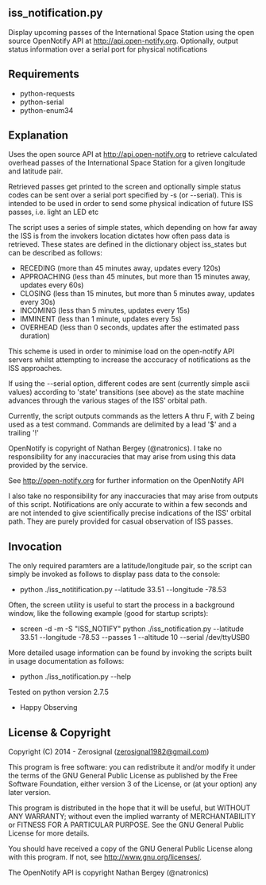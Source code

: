 iss_notification.py
------------------- 

Display upcoming passes of the International Space Station using the
open source OpenNotify API at http://api.open-notify.org. Optionally,
output status information over a serial port for physical notifications

Requirements
------------

- python-requests
- python-serial
- python-enum34

Explanation
-----------

Uses the open source API at http://api.open-notify.org to retrieve calculated
overhead passes of the International Space Station for a given longitude and
latitude pair.

Retrieved passes get printed to the screen and optionally simple status codes can
be sent over a serial port specified by -s (or --serial). This is intended to be
used in order to send some physical indication of future ISS passes, i.e. light an
LED etc

The script uses a series of simple states, which depending on how far away the ISS
is from the invokers location dictates how often pass data is retrieved. These 
states are defined in the dictionary object iss_states but can be described as 
follows:

- RECEDING 	(more than 45 minutes away, updates every 120s)
- APPROACHING   	(less than 45 minutes, but more than 15 minutes away, updates every 60s)
- CLOSING		(less than 15 minutes, but more than 5 minutes away, updates every 30s)
- INCOMING	(less than 5 minutes, updates every 15s)
- IMMINENT	(less than 1 minute, updates every 5s)
- OVERHEAD	(less than 0 seconds, updates after the estimated pass duration)

This scheme is used in order to minimise load on the open-notify API servers whilst 
attempting to increase the acccuracy of notifications as the ISS approaches.

If using the --serial option, different codes are sent (currently simple ascii values) 
according to 'state' transitions (see above) as the state machine advances through the
various stages of the ISS' orbital path.

Currently, the script outputs commands as the letters A thru F, with Z being used as a
test command. Commands are delimited by a lead '$' and a trailing '!'  

OpenNotify is copyright of Nathan Bergey (@natronics). I take no responsibility for any 
inaccuracies that may arise from using this data provided by the service. 

See http://open-notify.org for further information on the OpenNotify API

I also take no responsibility for any inaccuracies that may arise from outputs of this 
script. Notifications are only accurate to within a few seconds and are not intended to 
give scientifically precise indications of the ISS' orbital path. They are purely provided
for casual observation of ISS passes.

Invocation
----------

The only required paramters are a latitude/longitude pair, so the script can simply be
invoked as follows to display pass data to the console:

- python ./iss_notitification.py --latitude 33.51 --longitude -78.53

Often, the screen utility is useful to start the process in a background window, like the
following example (good for startup scripts):

- screen -d -m -S "ISS_NOTIFY" python ./iss_notification.py --latitude 33.51 --longitude -78.53
 --passes 1 --altitude 10 --serial /dev/ttyUSB0

More detailed usage information can be found by invoking the scripts built in usage 
documentation as follows:

- python ./iss_notification.py --help

Tested on python version 2.7.5

- Happy Observing

License & Copyright
-------------------

Copyright (C) 2014 - Zerosignal (zerosignal1982@gmail.com)

This program is free software: you can redistribute it and/or modify
it under the terms of the GNU General Public License as published by
the Free Software Foundation, either version 3 of the License, or
(at your option) any later version.

This program is distributed in the hope that it will be useful,
but WITHOUT ANY WARRANTY; without even the implied warranty of
MERCHANTABILITY or FITNESS FOR A PARTICULAR PURPOSE.  See the
GNU General Public License for more details.

You should have received a copy of the GNU General Public License
along with this program.  If not, see <http://www.gnu.org/licenses/>.

The OpenNotify API is copyright Nathan Bergey (@natronics)
